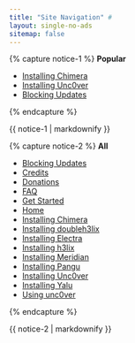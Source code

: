 ```yaml
---
title: "Site Navigation" #
layout: single-no-ads
sitemap: false
---
```


{% capture notice-1 %}
**Popular**

+ [Installing Chimera](installing-chimera)
+ [Installing Unc0ver](installing-unc0ver)
+ [Blocking Updates](blocking-updates)

{% endcapture %}
<div class="notice--info">{{ notice-1 | markdownify }}</div>

{% capture notice-2 %}
**All**

+ [Blocking Updates](blocking-updates)
+ [Credits](credits)
+ [Donations](donations)
+ [FAQ](faq)
+ [Get Started](get-started)
+ [Home](/)
+ [Installing Chimera](installing-chimera)
+ [Installing doubleh3lix](installing-doubleh3lix)
+ [Installing Electra](installing-electra)
+ [Installing h3lix](installing-h3lix)
+ [Installing Meridian](installing-meridian)
+ [Installing Pangu](installing-pangu933)
+ [Installing Unc0ver](installing-unc0ver)
+ [Installing Yalu](installing-yalu102)
+ [Using unc0ver](using-unc0ver)

{% endcapture %}
<div class="notice">{{ notice-2 | markdownify }}</div>
